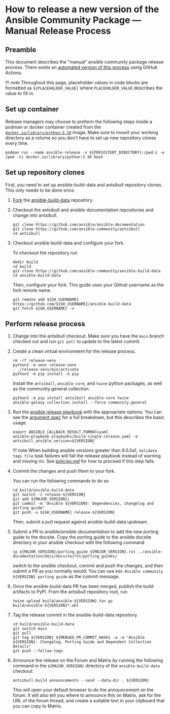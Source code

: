 # How to release a new version of the Ansible Community Package — Manual Release Process

## Preamble

This document describes the "manual" ansible community package release process.
There exists an [automated version of this process](automated-process.md) using
GitHub Actions.

!!! note
    Throughout this page, placeholder values in code blocks are formatted as
    `${PLACEHOLDER_VALUE}` where `PLACEHOLDER_VALUE` describes the value to fill in.


## Set up container

Release managers may choose to preform the following steps inside a podman or
docker container created from the [`docker.io/library/python:3.10`][container]
image.
Make sure to mount your working directory as a volume so you don't have to set
up new repository clones every time.

```
podman run --name ansible-release -v ${PERSISTENT_DIRECTORY}:/pwd:z -w /pwd -ti docker.io/library/python:3.10 bash
```


## Set up repository clones

First, you need to set up ansible-build-data and antsibull repository clones.
This only needs to be done once.

1. [Fork][abd-fork] the [ansible-build-data] repository.

2. Checkout the antsibull and ansible-documentation repositories
   and change into antsibull.

    ```
    git clone https://github.com/ansible/ansible-documentation
    git clone https://github.com/ansible-community/antsibull
    cd antsibull
    ```

3. Checkout ansible-build-data and configure your fork.

    To checkout the repository run

    ```
    mkdir build
    cd build
    git clone https://github.com/ansible-community/ansible-build-data
    cd ansible-build-data
    ```

    Then, configure your fork.
    This guide uses your Github username as the fork remote name.

    ```
    git remote add ${GH_USERNAME} https://github.com/${GH_USERNAME}/ansible-build-data
    git fetch ${GH_USERNAME} -v
    ```

## Perform release process

1. Change into the antsibull checkout.
   Make sure you have the `main` branch checked out
   and run `git pull` to update to the latest commit.

2. Create a clean virtual environment for the release process.

    ```
    rm -rf release-venv
    python3 -m venv release-venv
    . ./release-venv/bin/activate
    python3 -m pip install -U pip
    ```

    Install the `antsibull`, `ansible-core`, and `twine` python packages,
    as well as the community.general collection.

    ```
    python3 -m pip install antsibull ansible-core twine
    ansible-galaxy collection install --force community.general
    ```

3. Run the [ansible release playbook][release-playbook]
   with the appropriate options.
   You can see the [argument spec][release-playbook-args]
   for a full breakdown, but this describes the basic usage.

    ```
    export ANSIBLE_CALLBACK_RESULT_FORMAT=yaml
    ansible-playbook playbooks/build-single-release.yaml -e antsibull_ansible_version=${VERSION}
    ```

    !!! note
        When building ansible versions greater than 9.0.0a1,
        `Validate tags file` task failures will fail the release playbook
        instead of warning and moving on.
        See [policies.md][tagging-enforcement] for how to proceed if this step
        fails.

4. Commit the changes and push them to your fork.

    You can run the following commands to do so

    ```
    cd build/ansible-build-data
    git switch -c release-${VERSION}
    git add ${MAJOR_VERSION}/
    git commit -m "Ansible ${VERSION}: Dependencies, changelog and porting guide"
    git push -u ${GH_USERNAME} release-${VERSION}
    ```

    Then, submit a pull request against ansible-build-data upstream.

5. Submit a PR to ansible/ansible-documentation to add the new porting guide to
   the docsite. Copy the porting guide to the ansible docsite directory in your
   ansible checkout with the following command

    ```
    cp ${MAJOR_VERSION}/porting_guide_${MAJOR_VERSION}.rst ../ansible-documentation/docs/docsite/rst/porting_guides/
    ```

    switch to the ansible checkout,
    commit and push the changes,
    and then submit a PR as you normally would.
    You can use `Add Ansible community ${VERSION} porting guide` as the commit message.

6. Once the ansible-build-data PR has been merged,
   publish the build artifacts to PyPI.
   From the antsibull repository root, run

    ```
    twine upload build/ansible-${VERSION}.tar.gz build/ansible-${VERSION}*.whl
    ```

7. Tag the release commit in the ansible-build-data repository.

    ```
    cd build/ansible-build-data
    git switch main
    git pull
    git tag ${VERSION} ${MERGED_PR_COMMIT_HASH} -a -m "Ansible ${VERSION}: Changelog, Porting Guide and Dependent Collection Details"
    git push --follow-tags
    ```

8. Announce the release on the Forum and Matrix by running
   the following command in the `${MAJOR_VERSION}` directory of the
   `ansible-build-data` checkout:
    ```
    antsibull-build announcements --send --data-dir . ${VERSION}
    ```

    This will open your default browser to do the announcement on the forum.
    It will also tell you where to announce this on Matrix,
    ask for the URL of the forum thread,
    and create a suitable text in your clipboard that you can copy to Matrix.

[container]: https://hub.docker.com/_/python
[abd-fork]: https://github.com/ansible-community/ansible-build-data/fork
[ansible-build-data]: https://github.com/ansible-community/ansible-build-data
[release-playbook]: https://github.com/ansible-community/antsibull/blob/main/playbooks/build-single-release.yaml
[release-playbook-args]: https://github.com/ansible-community/antsibull/blob/main/roles/build-release/meta/argument_specs.yml
[tagging-enforcement]: https://github.com/gotmax23/ansible-build-data/blob/docs/docs/policies.md#enforcement
